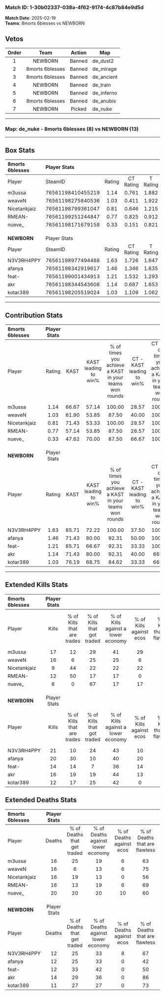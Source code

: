 ### Match ID: 1-30b02337-038a-4f62-9174-4c87b84e9d5d  
**Match Date**: 2025-02-19  
**Teams**: 8morts 6blesses vs NEWBORN  

## Vetos  

| Order | Team | Action | Map |
| :---: | :--: | :----: | --- |
| 1 | NEWBORN | Banned | de_dust2 |
| 2 | 8morts 6blesses | Banned | de_mirage |
| 3 | 8morts 6blesses | Banned | de_ancient |
| 4 | NEWBORN | Banned | de_train |
| 5 | NEWBORN | Banned | de_inferno |
| 6 | 8morts 6blesses | Banned | de_anubis |
| 7 | NEWBORN | Picked | de_nuke |

---  

### **Map**: de_nuke - 8morts 6blesses (8) vs NEWBORN (13)  
---  

## Box Stats  

| **8morts 6blesses** | Player Stats      |        |           |          |       |       |       |         |        |      |     |
| :- | :- | :-: | :-: | :-: | :-: | :-: | :-: | :-: | :-: | :-: | :-: |
| Player              | SteamID           | Rating | CT Rating | T Rating | KAST  |  ADR  | Kills | Assists | Deaths | K/D  | HS% |
| m3ussa              | 76561198410455219 |  1.14  |   0.761   |  1.882   | 66.67 | 87.2  |  17   |    4    |   16   | 1.06 | 35  |
| weaveN              | 76561198275840536 |  1.03  |   0.411   |  1.922   | 61.90 | 76.7  |  16   |    4    |   16   | 1.00 | 62  |
| Nicetankjaiz        | 76561198799361047 |  0.81  |   0.646   |  1.215   | 71.43 | 69.1  |   9   |    9    |   16   | 0.56 | 66  |
| RMEAN-              | 76561199251244847 |  0.77  |   0.825   |  0.912   | 57.14 | 58.0  |  12   |    3    |   16   | 0.75 | 41  |
| nueve_              | 76561198171679158 |  0.33  |   0.151   |  0.821   | 47.62 | 52.3  |   6   |    2    |   20   | 0.30 | 83  |
|                     |                   |        |           |          |       |       |       |         |        |      |     |
|                     |                   |        |           |          |       |       |       |         |        |      |     |
|                     |                   |        |           |          |       |       |       |         |        |      |     |
| **NEWBORN**         | Player Stats      |        |           |          |       |       |       |         |        |      |     |
| Player              | SteamID           | Rating | CT Rating | T Rating | KAST  |  ADR  | Kills | Assists | Deaths | K/D  | HS% |
| N3V3RH4PPY          | 76561198977494488 |  1.63  |   1.726   |  1.647   | 85.71 | 115.2 |  21   |    3    |   12   | 1.75 | 61  |
| afanya              | 76561198342919617 |  1.46  |   1.346   |  1.635   | 71.43 | 104.5 |  20   |    5    |   12   | 1.67 | 65  |
| feat-               | 76561199001434913 |  1.21  |   1.532   |  1.293   | 85.71 | 72.7  |  14   |    4    |   12   | 1.17 | 57  |
| akr                 | 76561198344543608 |  1.14  |   0.687   |  1.653   | 71.43 | 72.6  |  16   |    4    |   14   | 1.14 | 56  |
| kotar389            | 76561198205519024 |  1.03  |   1.109   |  1.062   | 76.19 | 60.3  |  12   |    1    |   11   | 1.09 | 58  |
---  

## Contribution Stats  

| **8morts 6blesses** | Player Stats |       |                      |                                                        |                           |                                                             |                          |                                                            |
| :- | :-: | :-: | :-: | :-: | :-: | :-: | :-: | :-: |
| Player              |    Rating    | KAST  | KAST leading to win% | % of times you achieve a KAST in your teams won rounds | CT - KAST leading to win% | CT - % of times you achieve a KAST in your teams won rounds | T - KAST leading to win% | T - % of times you achieve a KAST in your teams won rounds |
| m3ussa              |     1.14     | 66.67 |        57.14         |                         100.00                         |           28.57           |                           100.00                            |          85.71           |                           100.00                           |
| weaveN              |     1.03     | 61.90 |        53.85         |                         87.50                          |           40.00           |                           100.00                            |          62.50           |                           83.33                            |
| Nicetankjaiz        |     0.81     | 71.43 |        53.33         |                         100.00                         |           28.57           |                           100.00                            |          75.00           |                           100.00                           |
| RMEAN-              |     0.77     | 57.14 |        53.85         |                         87.50                          |           28.57           |                           100.00                            |          83.33           |                           83.33                            |
| nueve_              |     0.33     | 47.62 |        70.00         |                         87.50                          |           66.67           |                           100.00                            |          71.43           |                           83.33                            |
|                     |              |       |                      |                                                        |                           |                                                             |                          |                                                            |
|                     |              |       |                      |                                                        |                           |                                                             |                          |                                                            |
|                     |              |       |                      |                                                        |                           |                                                             |                          |                                                            |
| **NEWBORN**         | Player Stats |       |                      |                                                        |                           |                                                             |                          |                                                            |
| Player              |    Rating    | KAST  | KAST leading to win% | % of times you achieve a KAST in your teams won rounds | CT - KAST leading to win% | CT - % of times you achieve a KAST in your teams won rounds | T - KAST leading to win% | T - % of times you achieve a KAST in your teams won rounds |
| N3V3RH4PPY          |     1.63     | 85.71 |        72.22         |                         100.00                         |           37.50           |                           100.00                            |          100.00          |                           100.00                           |
| afanya              |     1.46     | 71.43 |        80.00         |                         92.31                          |           50.00           |                           100.00                            |          100.00          |                           90.00                            |
| feat-               |     1.21     | 85.71 |        66.67         |                         92.31                          |           33.33           |                           100.00                            |          100.00          |                           90.00                            |
| akr                 |     1.14     | 71.43 |        80.00         |                         92.31                          |           40.00           |                            66.67                            |          100.00          |                           100.00                           |
| kotar389            |     1.03     | 76.19 |        68.75         |                         84.62                          |           33.33           |                            66.67                            |          90.00           |                           90.00                            |
---  

## Extended Kills Stats  

| **8morts 6blesses** | Player Stats |                            |                            |                                    |                         |                              |                                 |                                       |                    |           |
| :- | :-: | :-: | :-: | :-: | :-: | :-: | :-: | :-: | :-: | :-: |
| Player              |    Kills     | % of Kills that are trades | % of Kills that got traded | % of Kills against a lower economy | % of Kills against ecos | % of Kills that are flawless | % of Kills that are close duels | % of Kills that are assisted by flash | Pistol Round Kills | AWP Kills |
| m3ussa              |      17      |             12             |             29             |                 41                 |           29            |              59              |                0                |                   0                   |         2          |     1     |
| weaveN              |      16      |             6              |             25             |                 25                 |            6            |              75              |                6                |                   0                   |         3          |     2     |
| Nicetankjaiz        |      9       |             44             |             22             |                 22                 |           22            |              22              |               22                |                   0                   |         0          |     2     |
| RMEAN-              |      12      |             50             |             17             |                 17                 |            0            |              83              |                0                |                   0                   |         0          |     0     |
| nueve_              |      6       |             0              |             67             |                 17                 |           17            |              33              |                0                |                   0                   |         0          |     0     |
|                     |              |                            |                            |                                    |                         |                              |                                 |                                       |                    |           |
|                     |              |                            |                            |                                    |                         |                              |                                 |                                       |                    |           |
|                     |              |                            |                            |                                    |                         |                              |                                 |                                       |                    |           |
| **NEWBORN**         | Player Stats |                            |                            |                                    |                         |                              |                                 |                                       |                    |           |
| Player              |    Kills     | % of Kills that are trades | % of Kills that got traded | % of Kills against a lower economy | % of Kills against ecos | % of Kills that are flawless | % of Kills that are close duels | % of Kills that are assisted by flash | Pistol Round Kills | AWP Kills |
| N3V3RH4PPY          |      21      |             10             |             24             |                 43                 |           10            |              76              |               10                |                   0                   |         1          |     2     |
| afanya              |      20      |             30             |             10             |                 40                 |           20            |              60              |               10                |                   5                   |         0          |     1     |
| feat-               |      14      |             14             |             7              |                 36                 |           14            |              64              |               14                |                   0                   |         0          |     0     |
| akr                 |      16      |             19             |             19             |                 44                 |           13            |              75              |                0                |                   0                   |         0          |     6     |
| kotar389            |      12      |             17             |             25             |                 42                 |            0            |              42              |               17                |                   0                   |         0          |     1     |
## Extended Deaths Stats  

| **8morts 6blesses** | Player Stats |                             |                                   |                          |                               |                            |                           |               |
| :- | :-: | :-: | :-: | :-: | :-: | :-: | :-: | :-: |
| Player              |    Deaths    | % of Deaths that get traded | % of Deaths against lower economy | % of Deaths against ecos | % of Deaths that are flawless | % of Deaths that are close | % of Deaths while blinded | Deaths to AWP |
| m3ussa              |      16      |             25              |                19                 |            6             |              63               |             6              |             0             |       0       |
| weaveN              |      16      |              6              |                13                 |            6             |              75               |             13             |             0             |       0       |
| Nicetankjaiz        |      16      |             19              |                13                 |            0             |              56               |             13             |             0             |       0       |
| RMEAN-              |      16      |             13              |                19                 |            6             |              69               |             6              |             6             |       1       |
| nueve_              |      20      |             20              |                20                 |            10            |              60               |             10             |             0             |       0       |
|                     |              |                             |                                   |                          |                               |                            |                           |               |
|                     |              |                             |                                   |                          |                               |                            |                           |               |
|                     |              |                             |                                   |                          |                               |                            |                           |               |
| **NEWBORN**         | Player Stats |                             |                                   |                          |                               |                            |                           |               |
| Player              |    Deaths    | % of Deaths that get traded | % of Deaths against lower economy | % of Deaths against ecos | % of Deaths that are flawless | % of Deaths that are close | % of Deaths while blinded | Deaths to AWP |
| N3V3RH4PPY          |      12      |             25              |                33                 |            8             |              67               |             8              |             0             |       2       |
| afanya              |      12      |             25              |                33                 |            0             |              42               |             8              |             0             |       3       |
| feat-               |      12      |             33              |                42                 |            0             |              50               |             0              |             0             |       0       |
| akr                 |      14      |             29              |                36                 |            0             |              86               |             0              |             0             |       0       |
| kotar389            |      11      |             27              |                27                 |            0             |              73               |             9              |             0             |       0       |

